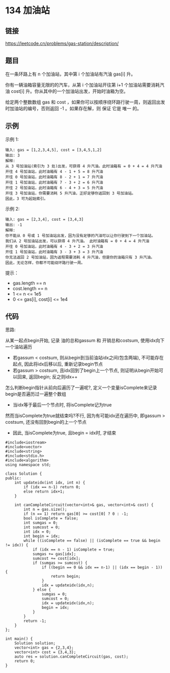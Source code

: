 # 134 加油站
## 链接
https://leetcode.cn/problems/gas-station/description/

## 题目 
在一条环路上有 n 个加油站，其中第 i 个加油站有汽油 gas[i] 升。

你有一辆油箱容量无限的的汽车，从第 i 个加油站开往第 i+1 个加油站需要消耗汽油 cost[i] 升。你从其中的一个加油站出发，开始时油箱为空。

给定两个整数数组 gas 和 cost ，如果你可以按顺序绕环路行驶一周，则返回出发时加油站的编号，否则返回 -1 。如果存在解，则 保证 它是 唯一 的。

## 示例
示例 1:
```
输入: gas = [1,2,3,4,5], cost = [3,4,5,1,2]
输出: 3
解释:
从 3 号加油站(索引为 3 处)出发，可获得 4 升汽油。此时油箱有 = 0 + 4 = 4 升汽油
开往 4 号加油站，此时油箱有 4 - 1 + 5 = 8 升汽油
开往 0 号加油站，此时油箱有 8 - 2 + 1 = 7 升汽油
开往 1 号加油站，此时油箱有 7 - 3 + 2 = 6 升汽油
开往 2 号加油站，此时油箱有 6 - 4 + 3 = 5 升汽油
开往 3 号加油站，你需要消耗 5 升汽油，正好足够你返回到 3 号加油站。
因此，3 可为起始索引。
```
示例 2:
```
输入: gas = [2,3,4], cost = [3,4,3]
输出: -1
解释:
你不能从 0 号或 1 号加油站出发，因为没有足够的汽油可以让你行驶到下一个加油站。
我们从 2 号加油站出发，可以获得 4 升汽油。 此时油箱有 = 0 + 4 = 4 升汽油
开往 0 号加油站，此时油箱有 4 - 3 + 2 = 3 升汽油
开往 1 号加油站，此时油箱有 3 - 3 + 3 = 3 升汽油
你无法返回 2 号加油站，因为返程需要消耗 4 升汽油，但是你的油箱只有 3 升汽油。
因此，无论怎样，你都不可能绕环路行驶一周。
```

提示：

- gas.length == n
- cost.length == n
- 1 <= n <= 1e5
- 0 <= gas[i], cost[i] <= 1e4

## 代码
思路:

从某一起点begin开始, 记录 油的总和gassum 和 开销总和costsum, 使用idx向下一个油站遍历
- 若gassum < costsum, 则从begin到当前油站idx之间(包含两端), 不可能存在起点, 因此将idx后移以后, 重新记录begin节点
- 若gassum > costsum, 且idx回到了begin上一个节点, 则证明从begin开始可以回来, 返回begin; 反之则idx++

怎么判断begin指针从前向后遍历了一遍呢?, 定义一个变量isComplete来记录begin是否遍历过一遍整个数组
- 当idx等于最后一个节点时, 将isComplete记为true

然而当isComplete为true就结束吗?不行, 因为有可能idx还在遍历中, 即gassum > costsum, 还没有回到begin的上一个节点
- 因此, 当isComplete为true, 且begin = idx时, 才结束

```
#include<iostream>
#include<vector>
#include<string>
#include<stdio.h>
#include<algorithm>
using namespace std;

class Solution {
public:
    int updateidx(int idx, int n) {
        if (idx == n-1) return 0;
        else return idx+1;
    }
    
    int canCompleteCircuit(vector<int>& gas, vector<int>& cost) {
        int n = gas.size();
        if (n == 1) return gas[0] >= cost[0] ? 0 : -1;
        bool isComplete = false;
        int sumgas = 0;
        int sumcost = 0;
        int idx = 0;
        int begin = idx;
        while ((isComplete == false) || (isComplete == true && begin != idx)) {
            if (idx == n - 1) isComplete = true;
            sumgas += gas[idx];
            sumcost += cost[idx];
            if (sumgas >= sumcost) {
                if ((begin == 0 && idx == n-1) || (idx == begin - 1)) {
                    return begin;
                }
                idx = updateidx(idx,n);
            } else {
                sumgas = 0;
                sumcost = 0;
                idx = updateidx(idx,n);
                begin = idx;
            }
        }
        return -1;
    }
};

int main() {
    Solution solution;
    vector<int> gas = {2,3,4};
    vector<int> cost = {3,4,3};
    auto res = solution.canCompleteCircuit(gas, cost);
    return 0;
}
```